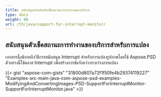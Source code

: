 ```yaml
---
title: สนับสนุนสำหรับตัวเช็คสถานะการทำงานของบริการ
type: docs
weight: 80
url: /th/java/support-for-interrupt-monitor/
---
```


## **สนับสนุนตัวเช็คสถานะการทำงานของบริการสำหรับการแปลง**
เอกสารนี้อธิบายถึงวิธีการสนับสนุน Interrupt สำหรับการแปลงรูปภาพโดยใช้ Aspose.PSD ตัวอย่างนี้ใช้คลาส Interrupt เพื่อสร้างการขัดจังหว่างระหว่างการแปลง

{{< gist "aspose-com-gists" "31800d807a72f1f50fe4b29374119227" "Examples-src-main-java-com-aspose-psd-examples-ModifyingAndConvertingImages-PSD-SupportForInterruptMonitor-SupportForInterruptMonitor.java" >}}
